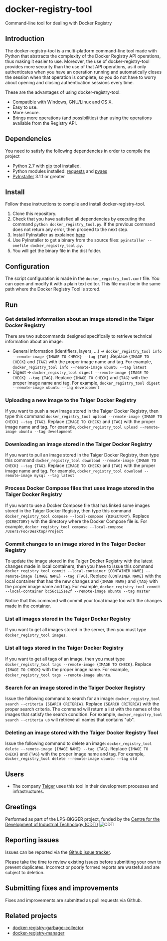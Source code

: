 # docker-registry-tool
Command-line tool for dealing with Docker Registry

## Introduction
The docker-registry-tool is a multi-platform command-line tool made with Python that abstracts the complexity of the Docker Registry API operations, thus making it easier to use. Moreover, the use of docker-registry-tool provides more security than the use of that API operations, as it only authenticates when you have an operation running and automatically closes the session when that operation is complete, so you do not have to worry about opening and closing authentication sessions every time.

These are the advantages of using docker-registry-tool:

* Compatible with Windows, GNU/Linux and OS X.
* Easy to use.
* More secure.
* Brings more operations (and possibilities) than using the operations available from the Registry API.

## Dependencies
You need to satisfy the following dependencies in order to compile the project 

* Python 2.7 with [pip](https://pip.pypa.io/en/stable/) tool installed.
* Python modules installed: [requests](http://docs.python-requests.org/en/master/) and [pyaes](https://github.com/ricmoo/pyaes)  
* [PyInstaller](http://www.pyinstaller.org) 3.1.1 or greater

## Install
Follow these instructions to compile and install docker-registry-tool.

1. Clone this repository.
2. Check that you have satisfied all dependencies by executing the command `python docker_registry_tool.py`. If the previous command does not return any error, then proceed to the next step.
3. Install PyInstaller as explained [here](http://pythonhosted.org/PyInstaller/)
4. Use PyInstaller to get a binary from the source files: `pyinstaller --onefile docker_registry_tool.py`.
5. You will get the binary file in the dist folder. 

## Configuration
The script configuration is made in the `docker_registry_tool.conf` file. You can open and modify it with a plain text editor. This file must be in the same path where the Docker Registry Tool is stored. 

## Run
### Get detailed information about an image stored in the Taiger Docker Registry
There are two subcommands designed specifically to retrieve technical information about an image:

* General information (identifiers, layers, ...) → `docker_registry_tool info --remote-image {IMAGE TO CHECK} --tag {TAG}` .Replace `{IMAGE TO CHECK}` and `{TAG}` with the proper image name and tag. For example, `docker_registry_tool info --remote-image ubuntu --tag latest`
* Digest → `docker_registry_tool digest --remote-image {IMAGE TO CHECK} --tag {TAG}`. Replace `{IMAGE TO CHECK}` and `{TAG}` with the proper image name and tag. For example, `docker_registry_tool digest --remote-image ubuntu --tag development`

### Uploading a new image to the Taiger Docker Registry
If you want to push a new image stored in the Taiger Docker Registry, then type this command `docker_registry_tool upload --remote-image {IMAGE TO CHECK} --tag {TAG}`. Replace `{IMAGE TO CHECK}` and `{TAG}` with the proper image name and tag. For example, `docker_registry_tool upload --remote-image ubuntu --tag development`

### Downloading an image stored in the Taiger Docker Registry
If you want to pull an image stored in the Taiger Docker Registry, then type this command `docker_registry_tool download --remote-image {IMAGE TO CHECK} --tag {TAG}`. Replace `{IMAGE TO CHECK}` and `{TAG}` with the proper image name and tag. For example, `docker_registry_tool download --remote-image mysql --tag latest`

### Process Docker Compose files that uses image stored in the Taiger Docker Registry
If you want to use a Docker Compose file that has linked some images stored in the Taiger Docker Registry, then type this command `docker_registry_tool compose --local-compose {DIRECTORY}`. Replace `{DIRECTORY}` with the directory where the Docker Compose file is. For example, `docker_registry_tool compose --local-compose /Users/Foo/Desktop/Project`

### Commit changes to an image stored in the Taiger Docker Registry
To update the image stored in the Taiger Docker Registry with the latest changes made in local containers, then you have to issue this command `docker_registry_tool commit --local-container {CONTAINER NAME} --remote-image {IMAGE NAME} --tag {TAG}`. Replace `{CONTAINER NAME}` with the local container that has the new changes and `{IMAGE NAME}` and `{TAG}` with the proper image name and tag. For example, `docker_registry_tool commit --local-container bc56c1151e2f --remote-image ubuntu --tag master`

Notice that this command will commit your local image too with the changes made in the container.

### List all images stored in the Taiger Docker Registry
If you want to get all images stored in the server, then you must type `docker_registry_tool images`.

### List all tags stored in the Taiger Docker Registry
If you want to get all tags of an image, then you must type `docker_registry_tool tags --remote-image {IMAGE TO CHECK}`. Replace `{IMAGE TO CHECK}` with the proper image name. For example, `docker_registry_tool tags --remote-image ubuntu`.

### Search for an image stored in the Taiger Docker Registry
Issue the following command to search for an image: `docker_registry_tool search --criteria {SEARCH CRITERIA}`. Replace `{SEARCH CRITERIA}` with the proper search criteria. The command will return a list with the names of the images that satisfy the search condition. For example, `docker_registry_tool search --criteria ub` will retrieve all names that contains "ub".

### Deleting an image stored with the  Taiger Docker Registry Tool
Issue the following command to delete an image: `docker_registry_tool delete --remote-image {IMAGE NAME} --tag {TAG}`. Replace `{IMAGE TO CHECK}` and `{TAG}` with the proper image name and tag. For example, `docker_registry_tool delete --remote-image ubuntu --tag old`

## Users
 * The company [Taiger](http://www.taiger.com) uses this tool in their development processes and infrastructures.

## Greetings
Performed as part of the LPS-BIGGER project, funded by the [Centre for the Development of Industrial Technology (CDTI)](http://www.cienlpsbigger.es)
![CDTI](http://www.cienlpsbigger.es/images/cdti.png)

## Reporting issues
Issues can be reported via the [Github issue tracker](https://github.com/taigers/docker-registry-tool/issues).

Please take the time to review existing issues before submitting your own to prevent duplicates. Incorrect or poorly formed reports are wasteful and are subject to deletion.

## Submitting fixes and improvements
Fixes and improvements are submitted as pull requests via Github. 

## Related projects
 * [docker-registry-garbage-collector](https://github.com/taigers/docker-registry-garbage-collector)
 * [docker-registry-manager](https://github.com/taigers/docker-registry-manager)
